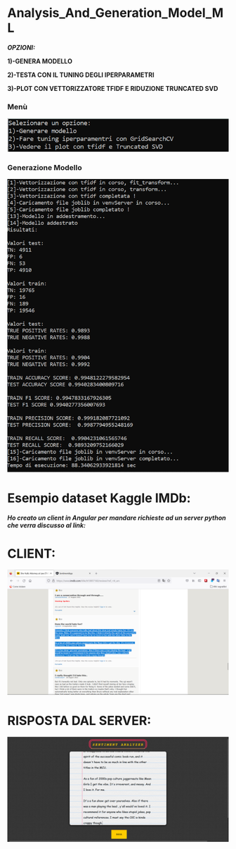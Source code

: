 # Analysis_And_Generation_Model_ML
 
 ___OPZIONI:___
 
__1)-GENERA MODELLO__

__2)-TESTA CON IL TUNING DEGLI IPERPARAMETRI__

__3)-PLOT CON VETTORIZZATORE TFIDF E RIDUZIONE TRUNCATED SVD__

### Menù

![Screenshot](myScripts/OUTPUTS/menu.png)

### Generazione Modello

![Screenshot](myScripts/OUTPUTS/generator.png)

# Esempio dataset Kaggle IMDb:

***Ho creato un client in Angular per mandare richieste ad un server python che verra discusso al link:*** 

# CLIENT: 

![Screenshot](myScripts/OUTPUTS/prova.png)

# RISPOSTA DAL SERVER:

![Screenshot](myScripts/OUTPUTS/client.png)

